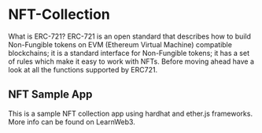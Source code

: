 # NFT-Collection

What is ERC-721? ERC-721 is an open standard that describes how to build Non-Fungible tokens on EVM (Ethereum Virtual Machine) compatible blockchains; it is a standard interface for Non-Fungible tokens; it has a set of rules which make it easy to work with NFTs. Before moving ahead have a look at all the functions supported by ERC721.

## NFT Sample App

This is a sample NFT collection app using hardhat and ether.js frameworks. More info can be found on LearnWeb3.
